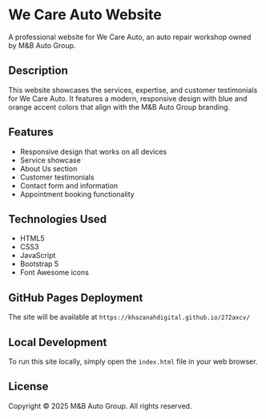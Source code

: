 # We Care Auto Website

A professional website for We Care Auto, an auto repair workshop owned by M&B Auto Group.

## Description

This website showcases the services, expertise, and customer testimonials for We Care Auto. It features a modern, responsive design with blue and orange accent colors that align with the M&B Auto Group branding.

## Features

- Responsive design that works on all devices
- Service showcase
- About Us section
- Customer testimonials
- Contact form and information
- Appointment booking functionality

## Technologies Used

- HTML5
- CSS3
- JavaScript
- Bootstrap 5
- Font Awesome icons

## GitHub Pages Deployment

The site will be available at `https://khazanahdigital.github.io/272axcv/`

## Local Development

To run this site locally, simply open the `index.html` file in your web browser.

## License

Copyright © 2025 M&B Auto Group. All rights reserved.

